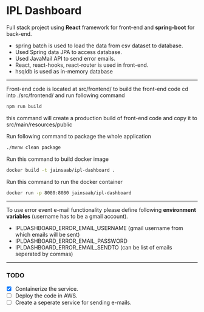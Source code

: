 # IPL Dashboard
Full stack project using **React** framework for front-end and **spring-boot** for back-end.
- spring batch is used to load the data from csv dataset to database.
- Used Spring data JPA to access database.
- Used JavaMail API to send error emails.
- React, react-hooks, react-router is used in front-end.
- hsqldb is used as in-memory database

---

Front-end code is located at src/frontend/
to build the front-end code cd into ./src/frontend/ and run following command
```bash
npm run build
```
this command will create a production build of front-end code and copy it to src/main/resources/public

Run following command to package the whole application
```bash
./mvnw clean package
```

Run this command to build docker image
```bash
docker build -t jainsaab/ipl-dashboard .
```

Run this command to run the docker container
```bash
docker run -p 8080:8080 jainsaab/ipl-dashboard
```
---

To use error event e-mail functionality please define following **environment variables** (username has to be a gmail account).
  - IPLDASHBOARD_ERROR_EMAIL_USERNAME (gmail username from which emails will be sent)
  - IPLDASHBOARD_ERROR_EMAIL_PASSWORD
  - IPLDASHBOARD_ERROR_EMAIL_SENDTO (can be list of emails seperated by commas)

---

### TODO

- [x] Containerize the service.
- [ ] Deploy the code in AWS.
- [ ] Create a seperate service for sending e-mails.